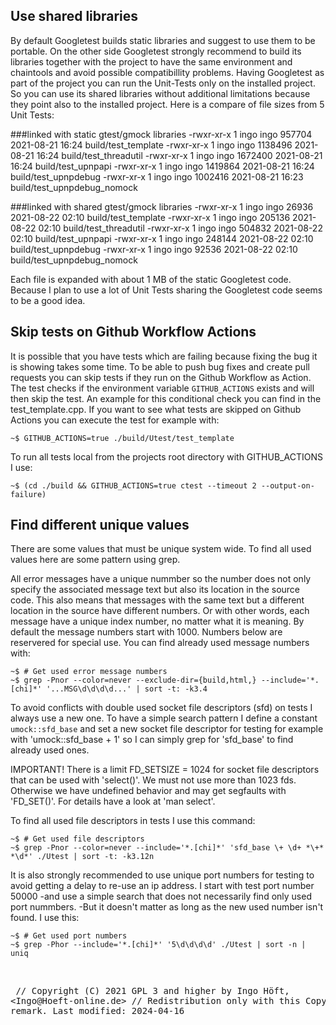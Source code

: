 ## Use shared libraries
By default Googletest builds static libraries and suggest to use them to be
portable. On the other side Googletest strongly recommend to build its
libraries together with the project to have the same environment and chaintools
and avoid possible compatibillity problems. Having Googletest as part of the
project you can run the Unit-Tests only on the installed project. So you can
use its shared libraries without additional limitations because they point also
to the installed project. Here is a compare of file sizes from 5 Unit Tests:

###linked with static gtest/gmock libraries
    -rwxr-xr-x 1 ingo ingo  957704 2021-08-21 16:24 build/test_template
    -rwxr-xr-x 1 ingo ingo 1138496 2021-08-21 16:24 build/test_threadutil
    -rwxr-xr-x 1 ingo ingo 1672400 2021-08-21 16:24 build/test_upnpapi
    -rwxr-xr-x 1 ingo ingo 1419864 2021-08-21 16:24 build/test_upnpdebug
    -rwxr-xr-x 1 ingo ingo 1002416 2021-08-21 16:23 build/test_upnpdebug_nomock

###linked with shared gtest/gmock libraries
    -rwxr-xr-x 1 ingo ingo  26936 2021-08-22 02:10 build/test_template
    -rwxr-xr-x 1 ingo ingo 205136 2021-08-22 02:10 build/test_threadutil
    -rwxr-xr-x 1 ingo ingo 504832 2021-08-22 02:10 build/test_upnpapi
    -rwxr-xr-x 1 ingo ingo 248144 2021-08-22 02:10 build/test_upnpdebug
    -rwxr-xr-x 1 ingo ingo  92536 2021-08-22 02:10 build/test_upnpdebug_nomock

Each file is expanded with about 1 MB of the static Googletest code. Because I
plan to use a lot of Unit Tests sharing the Googletest code seems to be a good
idea.

## Skip tests on Github Workflow Actions
It is possible that you have tests which are failing because fixing the bug it
is showing takes some time. To be able to push bug fixes and create pull
requests you can skip tests if they run on the Github Workflow as Action. The
test checks if the environment variable `GITHUB_ACTIONS` exists and will then
skip the test. An example for this conditional check you can find in the
test_template.cpp. If you want to see what tests are skipped on Github Actions
you can execute the test for example with:

    ~$ GITHUB_ACTIONS=true ./build/Utest/test_template

To run all tests local from the projects root directory with GITHUB_ACTIONS I use:

    ~$ (cd ./build && GITHUB_ACTIONS=true ctest --timeout 2 --output-on-failure)

## Find different unique values
There are some values that must be unique system wide. To find all used values
here are some pattern using grep.

All error messages have a unique nummber so the number does not only specify the associated message text but also its location in the source code. This also means that messages with the same text but a different location in the source have different numbers. Or with other words, each message have a unique index number, no matter what it is meaning. By default the message numbers start with 1000. Numbers below are reservered for special use. You can find already used message numbers with:

    ~$ # Get used error message numbers
    ~$ grep -Pnor --color=never --exclude-dir={build,html,} --include='*.[chi]*' '...MSG\d\d\d\d...' | sort -t: -k3.4

To avoid conflicts with double used socket file descriptors (sfd) on tests I
always use a new one. To have a simple search pattern I define a constant
`umock::sfd_base` and set a new socket file descriptor for testing for example
with 'umock::sfd_base + 1' so I can simply grep for 'sfd_base' to find already
used ones.

IMPORTANT! There is a limit FD_SETSIZE = 1024 for socket file descriptors
that can be used with 'select()'. We must not use more than 1023 fds.
Otherwise we have undefined behavior and may get segfaults with 'FD_SET()'.
For details have a look at 'man select'.

To find all used file descriptors in tests I use this command:

    ~$ # Get used file descriptors
    ~$ grep -Pnor --color=never --include='*.[chi]*' 'sfd_base \+ \d+ *\+* *\d*' ./Utest | sort -t: -k3.12n

It is also strongly recommended to use unique port numbers for testing to avoid
getting a delay to re-use an ip address. I start with test port number 50000
-and use a simple search that does not necessarily find only used port nummbers.
-But it doesn't matter as long as the new used number isn't found. I use this:

    ~$ # Get used port numbers
    ~$ grep -Phor --include='*.[chi]*' '5\d\d\d\d' ./Utest | sort -n | uniq

<br /><pre>
// Copyright (C) 2021 GPL 3 and higher by Ingo Höft,  &#60;Ingo&#64;Hoeft-online.de&#62;
// Redistribution only with this Copyright remark. Last modified: 2024-04-16
</pre>
